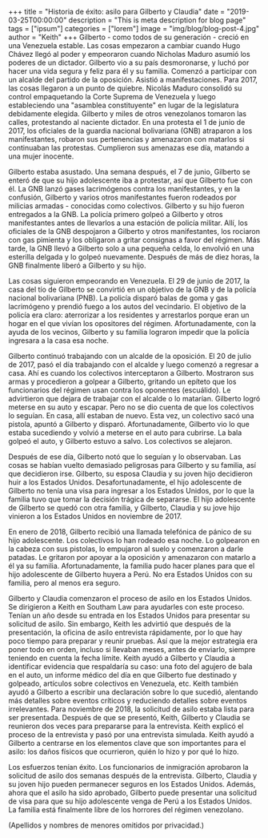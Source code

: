 +++
title = "Historia de éxito: asilo para Gilberto y Claudia"
date = "2019-03-25T00:00:00"
description = "This is meta description for blog page"
tags = ["ipsum"]
categories = ["lorem"]
image = "img/blog/blog-post-4.jpg"
author = "Keith"
+++
Gilberto - como todos de su generación - creció en una Venezuela estable. Las cosas empezaron a cambiar cuando Hugo Chávez llegó al poder y empeoraron cuando Nicholas Maduro asumió los poderes de un dictador. Gilberto vio a su país desmoronarse, y luchó por hacer una vida segura y feliz para él y su familia. Comenzó a participar con un alcalde del partido de la oposición. Asistió a manifestaciones. Para 2017, las cosas llegaron a un punto de quiebre.
Nicolás Maduro consolidó su control empaquetando la Corte Suprema de Venezuela y luego estableciendo una "asamblea constituyente" en lugar de la legislatura debidamente elegida. Gilberto y miles de otros venezolanos tomaron las calles, protestando al naciente dictador. En una protesta el 1 de junio de 2017, los oficiales de la guardia nacional bolivariana (GNB) atraparon a los manifestantes, robaron sus pertenencias y amenazaron con matarlos si continuaban las protestas. Cumplieron sus amenazas ese día, matando a una mujer inocente.

Gilberto estaba asustado. Una semana después, el 7 de junio, Gilberto se enteró de que su hijo adolescente iba a protestar, así que Gilberto fue con él. La GNB lanzó gases lacrimógenos contra los manifestantes, y en la confusión, Gilberto y varios otros manifestantes fueron rodeados por milicias armadas - conocidas como colectivos. Gilberto y su hijo fueron entregados a la GNB. La policía primero golpeó a Gilberto y otros manifestantes antes de llevarlos a una estación de policía militar. Allí, los oficiales de la GNB despojaron a Gilberto y otros manifestantes, los rociaron con gas pimienta y los obligaron a gritar consignas a favor del régimen. Más tarde, la GNB llevó a Gilberto solo a una pequeña celda, lo envolvió en una esterilla delgada y lo golpeó nuevamente. Después de más de diez horas, la GNB finalmente liberó a Gilberto y su hijo.

Las cosas siguieron empeorando en Venezuela. El 29 de junio de 2017, la casa del tío de Gilberto se convirtió en un objetivo de la GNB y de la policía nacional bolivariana (PNB). La policía disparó balas de goma y gas lacrimógeno y prendió fuego a los autos del vecindario. El objetivo de la policía era claro: aterrorizar a los residentes y arrestarlos porque eran un hogar en el que vivían los opositores del régimen. Afortunadamente, con la ayuda de los vecinos, Gilberto y su familia lograron impedir que la policía ingresara a la casa esa noche.

Gilberto continuó trabajando con un alcalde de la oposición. El 20 de julio de 2017, pasó el día trabajando con el alcalde y luego comenzó a regresar a casa. Ahí es cuando los colectivos interceptaron a Gilberto. Mostraron sus armas y procedieron a golpear a Gilberto, gritando un epíteto que los funcionarios del régimen usan contra los oponentes (escuálido). Le advirtieron que dejara de trabajar con el alcalde o lo matarían. Gilberto logró meterse en su auto y escapar. Pero no se dio cuenta de que los colectivos lo seguían. En casa, allí estaban de nuevo. Esta vez, un colectivo sacó una pistola, apuntó a Gilberto y disparó. Afortunadamente, Gilberto vio lo que estaba sucediendo y volvió a meterse en el auto para cubrirse. La bala golpeó el auto, y Gilberto estuvo a salvo. Los colectivos se alejaron.

Después de ese día, Gilberto notó que lo seguían y lo observaban. Las cosas se habían vuelto demasiado peligrosas para Gilberto y su familia, así que decidieron irse. Gilberto, su esposa Claudia y su joven hijo decidieron huir a los Estados Unidos. Desafortunadamente, el hijo adolescente de Gilberto no tenía una visa para ingresar a los Estados Unidos, por lo que la familia tuvo que tomar la decisión trágica de separarse. El hijo adolescente de Gilberto se quedó con otra familia, y Gilberto, Claudia y su jove hijo vinieron a los Estados Unidos en noviembre de 2017.

En enero de 2018, Gilberto recibió una llamada telefónica de pánico de su hijo adolescente. Los colectivos lo han rodeado esa noche. Lo golpearon en la cabeza con sus pistolas, lo empujaron al suelo y comenzaron a darle patadas. Le gritaron por apoyar a la oposición y amenazaron con matarlo a él ya su familia. Afortunadamente, la familia pudo hacer planes para que el hijo adolescente de Gilberto huyera a Perú. No era Estados Unidos con su familia, pero al menos era seguro.

Gilberto y Claudia comenzaron el proceso de asilo en los Estados Unidos. Se dirigieron a Keith en Southam Law para ayudarles con este proceso. Tenían un año desde su entrada en los Estados Unidos para presentar su solicitud de asilo. Sin embargo, Keith les advirtió que después de la presentación, la oficina de asilo entrevista rápidamente, por lo que hay poco tiempo para preparar y reunir pruebas. Así que la mejor estrategia era poner todo en orden, incluso si llevaban meses, antes de enviarlo, siempre teniendo en cuenta la fecha límite. Keith ayudó a Gilberto y Claudia a identificar evidencia que respaldaría su caso: una foto del agujero de bala en el auto, un informe médico del día en que Gilberto fue destinado y golpeado, artículos sobre colectivos en Venezuela, etc. Keith también ayudó a Gilberto a escribir una declaración sobre lo que sucedió, alentando más detalles sobre eventos críticos y reduciendo detalles sobre eventos irrelevantes. Para noviembre de 2018, la solicitud de asilo estaba lista para ser presentada. Después de que se presentó, Keith, Gilberto y Claudia se reunieron dos veces para prepararse para la entrevista. Keith explicó el proceso de la entrevista y pasó por una entrevista simulada. Keith ayudó a Gilberto a centrarse en los elementos clave que son importantes para el asilo: los daños físicos que ocurrieron, quién lo hizo y por qué lo hizo.

Los esfuerzos tenían éxito. Los funcionarios de inmigración aprobaron la solicitud de asilo dos semanas después de la entrevista. Gilberto, Claudia y su joven hijo pueden permanecer seguros en los Estados Unidos. Además, ahora que el asilo ha sido aprobado, Gilberto puede presentar una solicitud de visa para que su hijo adolescente venga de Perú a los Estados Unidos. La familia está finalmente libre de los horrores del régimen venezolano.

(Apellidos y nombres de menores omitidos por privacidad.)
